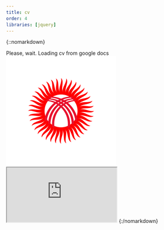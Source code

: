 ```yaml
---
title: cv
order: 4
libraries: [jquery]
---
```

{::nomarkdown}
<div id="cvLoader">Please, wait. Loading cv from google docs <img src="/assets/img/kg.svg" class="kgLoader"></div>
<iframe src="https://docs.google.com/document/d/e/2PACX-1vQ4qSytR3Sl7VGCYPmeZp_xaS3tFUyWeIBoHxujIjVqyGTBjK7X3Wc17ZYblkIaSOkw3D-GYpOgBLGH/pub?embedded=true" id="cvIframe"></iframe>
<script>
$('#cvIframe').on( 'load', function() {
  setTimeout( function(){
    $("#cvLoader").hide();
  }, 500);
});
</script>
{:/nomarkdown}

